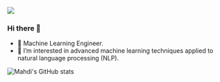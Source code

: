 ![](https://komarev.com/ghpvc/?username=mahdirahbar&style=flat-square)
### Hi there 👋
- 🔭 Machine Learning Engineer. 
- 🌱 I’m interested in advanced machine learning techniques applied to natural language processing (NLP). 

<!--
**MahdiRahbar/MahdiRahbar** is a ✨ _special_ ✨ repository because its `README.md` (this file) appears on your GitHub profile.

Here are some ideas to get you started:

- 🔭 I’m currently working on ...
- 🌱 I’m currently learning ...
- 👯 I’m looking to collaborate on ...
- 🤔 I’m looking for help with ...
- 💬 Ask me about ...
- 📫 How to reach me: ...
- 😄 Pronouns: ...
- ⚡ Fun fact: ...
-->

![Mahdi's GitHub stats](https://github-readme-stats.vercel.app/api?username=mahdirahbar&show_icons=true&theme=react )
<!-- ![Top Langs](https://github-readme-stats.vercel.app/api/top-langs/?username=mahdirahbar&layout=compact) -->

<!-- <a href="https://github.com/anuraghazra/MahdiRahbar">
  <img align="center" src="https://github-readme-stats.vercel.app/api?username=mahdirahbar&show_icons=true&theme=react" />
</a> -->
